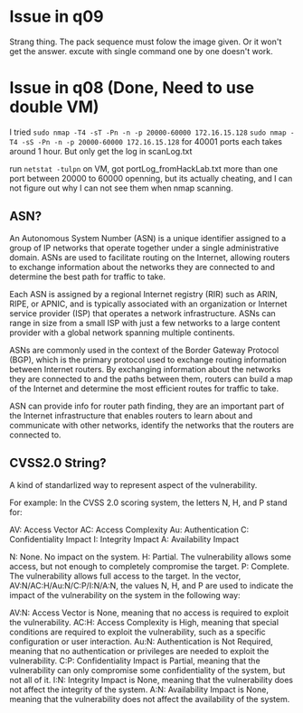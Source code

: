 # Issue in q09
Strang thing.
The pack sequence must folow the image given. Or it won't get the answer.
excute with single command one by one doesn't work.

# Issue in q08 (Done, Need to use double VM)
I tried 
```sudo nmap -T4 -sT -Pn -n -p 20000-60000 172.16.15.128```
```sudo nmap -T4 -sS -Pn -n -p 20000-60000 172.16.15.128```
for 40001 ports each takes around 1 hour.
But only get the log in scanLog.txt

run ```netstat -tulpn``` on VM, got portLog_fromHackLab.txt
more than one port between 20000 to 60000 openning, but its actually cheating, and I can not figure out why I can not see them when nmap scanning.

## ASN?
An Autonomous System Number (ASN) is a unique identifier assigned to a group of IP networks that operate together under a single administrative domain. ASNs are used to facilitate routing on the Internet, allowing routers to exchange information about the networks they are connected to and determine the best path for traffic to take.

Each ASN is assigned by a regional Internet registry (RIR) such as ARIN, RIPE, or APNIC, and is typically associated with an organization or Internet service provider (ISP) that operates a network infrastructure. ASNs can range in size from a small ISP with just a few networks to a large content provider with a global network spanning multiple continents.

ASNs are commonly used in the context of the Border Gateway Protocol (BGP), which is the primary protocol used to exchange routing information between Internet routers. By exchanging information about the networks they are connected to and the paths between them, routers can build a map of the Internet and determine the most efficient routes for traffic to take.

ASN can provide info for router path finding, they are an important part of the Internet infrastructure that enables routers to learn about and communicate with other networks, identify the networks that the routers are connected to.

## CVSS2.0 String?
A kind of standarlized way to represent aspect of the vulnerability.

For example:
In the CVSS 2.0 scoring system, the letters N, H, and P stand for:

AV: Access Vector 
AC: Access Complexity
Au: Authentication
C: Confidentiality Impact
I: Integrity Impact
A: Availability Impact

N: None. No impact on the system.
H: Partial. The vulnerability allows some access, but not enough to completely compromise the target.
P: Complete. The vulnerability allows full access to the target.
In the vector, AV:N/AC:H/Au:N/C:P/I:N/A:N, the values N, H, and P are used to indicate the impact of the vulnerability on the system in the following way:

AV:N: Access Vector is None, meaning that no access is required to exploit the vulnerability.
AC:H: Access Complexity is High, meaning that special conditions are required to exploit the vulnerability, such as a specific configuration or user interaction.
Au:N: Authentication is Not Required, meaning that no authentication or privileges are needed to exploit the vulnerability.
C:P: Confidentiality Impact is Partial, meaning that the vulnerability can only compromise some confidentiality of the system, but not all of it.
I:N: Integrity Impact is None, meaning that the vulnerability does not affect the integrity of the system.
A:N: Availability Impact is None, meaning that the vulnerability does not affect the availability of the system.